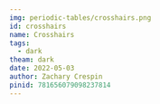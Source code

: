 ```yaml
---
img: periodic-tables/crosshairs.png
id: crosshairs
name: Crosshairs
tags: 
  - dark
theam: dark
date: 2022-05-03
author: Zachary Crespin
pinid: 781656079098237814
---
```

